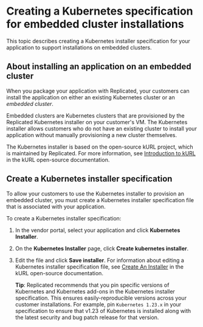 # Creating a Kubernetes specification for embedded cluster installations

This topic describes creating a Kubernetes installer specification for your application
to support installations on embedded clusters.

## About installing an application on an embedded cluster

When you package your application with Replicated, your customers can install the
application on either an existing Kubernetes cluster or an _embedded cluster_.

Embedded clusters are Kubernetes clusters that are provisioned by the Replicated
Kubernetes installer on your customer's VM. The Kubernetes installer allows customers
who do not have an existing cluster to install your application without manually
provisioning a new cluster themselves.

The Kubernetes installer is based on the open-source kURL project, which is maintained
by Replicated. For more information, see [Introduction to kURL](https://kurl.sh/docs/introduction/)
in the kURL open-source documentation.

## Create a Kubernetes installer specification

To allow your customers to use the Kubernetes installer to provision an embedded
cluster, you must create a Kubernetes installer specification file that is associated
with your application.

To create a Kubernetes installer specification:

1. In the vendor portal, select your application and click **Kubernetes Installer**.
1. On the **Kubernetes Installer** page, click **Create kubernetes installer**.
1. Edit the file and click **Save installer**. For information about editing a
Kubernetes installer specification file, see [Create An Installer](https://kurl.sh/docs/create-installer/)
in the kURL open-source documentation.

   **Tip**: Replicated recommends that you pin specific versions of Kubernetes and Kubernetes add-ons in the Kubernetes installer specification. This ensures easily-reproducible versions across your customer installations. For example, pin `Kubernetes 1.23.x` in your specification to ensure that v1.23 of Kubernetes is installed along with the latest security and bug patch release for that version.
